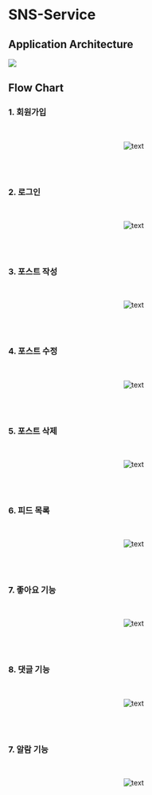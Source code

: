 # SNS-Service

## Application Architecture

<img src="https://user-images.githubusercontent.com/63120360/210344610-92f1c63c-f561-4e09-9953-0ce9a268c6cc.png">

## Flow Chart

### 1. 회원가입

<br />

<p align="center">
  <img src="https://user-images.githubusercontent.com/63120360/210037270-6c90faaf-c783-4c83-ae32-2f69857b48b7.png" alt="text" width="number" />
</p>

<br />
<br />

### 2. 로그인

<br />

<p align="center">
  <img src="https://user-images.githubusercontent.com/63120360/210037373-115fafc9-79cd-4919-83ea-81a43f7510bd.png" alt="text" width="number" />
</p>

<br />
<br />

### 3. 포스트 작성

<br />

<p align="center">
  <img src="https://user-images.githubusercontent.com/63120360/210037538-b858b499-6fe2-45f3-9d4d-63e30d3018f9.png" alt="text" width="number" />
</p>

<br />
<br />

### 4. 포스트 수정

<br />

<p align="center">
  <img src="https://user-images.githubusercontent.com/63120360/210037564-bf06f0ae-91a6-4b42-b821-8ccf76589f01.png" alt="text" width="number" />
</p>

<br />
<br />

### 5. 포스트 삭제

<br />

<p align="center">
  <img src="https://user-images.githubusercontent.com/63120360/210037606-82f27764-03a8-4892-bc86-7af2bb9cfbd2.png" alt="text" width="number" />
</p>

<br />
<br />

### 6. 피드 목록

<br />

<p align="center">
  <img src="https://user-images.githubusercontent.com/63120360/210037637-3360a50d-beda-439c-a3c1-499bb1ea03dc.png" alt="text" width="number" />
</p>

<br />
<br />

### 7. 좋아요 기능

<br />

<p align="center">
  <img src="https://user-images.githubusercontent.com/63120360/210346547-52e74c35-a14a-4aa8-8e17-6656f09257d5.png" alt="text" width="number" />
</p>

<br />
<br />

### 8. 댓글 기능

<br />

<p align="center">
  <img src="https://user-images.githubusercontent.com/63120360/210346414-8ed18dc5-a199-4c1f-a127-3eecbebd5a33.png" alt="text" width="number" />
</p>

<br />
<br />

### 7. 알람 기능

<br />

<p align="center">
  <img src="https://user-images.githubusercontent.com/63120360/210037794-45874e53-f316-49a3-8cb5-729ef56732dc.png" alt="text" width="number" />
</p>

<br />
<br />
